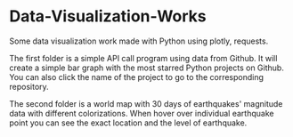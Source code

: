 # Data-Visualization-Works

Some data visualization work made with Python using plotly, requests.

The first folder is a simple API call program using data from Github. It will create a simple bar graph with the most starred Python projects on Github. You can also click the name of the project to go to the corresponding repository.

The second folder is a world map with 30 days of earthquakes' magnitude data with different colorizations. When hover over individual earthquake point you can see the exact location and the level of earthquake.
